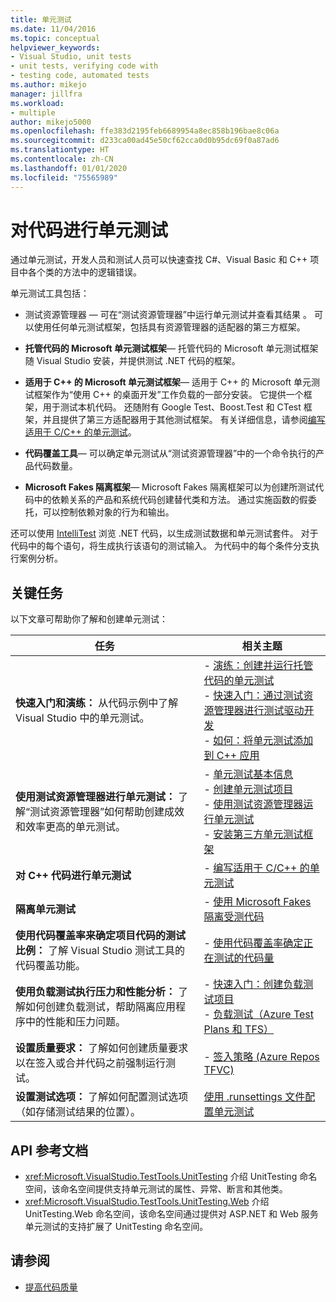 ```yaml
---
title: 单元测试
ms.date: 11/04/2016
ms.topic: conceptual
helpviewer_keywords:
- Visual Studio, unit tests
- unit tests, verifying code with
- testing code, automated tests
ms.author: mikejo
manager: jillfra
ms.workload:
- multiple
author: mikejo5000
ms.openlocfilehash: ffe383d2195feb6689954a8ec858b196bae8c06a
ms.sourcegitcommit: d233ca00ad45e50cf62cca0d0b95dc69f0a87ad6
ms.translationtype: HT
ms.contentlocale: zh-CN
ms.lasthandoff: 01/01/2020
ms.locfileid: "75565989"
---
```

# <a name="unit-test-your-code"></a>对代码进行单元测试

通过单元测试，开发人员和测试人员可以快速查找 C#、Visual Basic 和 C++ 项目中各个类的方法中的逻辑错误。

单元测试工具包括：

* 测试资源管理器 &mdash; 可在“测试资源管理器”中运行单元测试并查看其结果   。 可以使用任何单元测试框架，包括具有资源管理器的适配器的第三方框架。 

* **托管代码的 Microsoft 单元测试框架**&mdash; 托管代码的 Microsoft 单元测试框架随 Visual Studio 安装，并提供测试 .NET 代码的框架。

* **适用于 C++ 的 Microsoft 单元测试框架**&mdash; 适用于 C++ 的 Microsoft 单元测试框架作为“使用 C++ 的桌面开发”工作负载的一部分安装。  它提供一个框架，用于测试本机代码。 还随附有 Google Test、Boost.Test 和 CTest 框架，并且提供了第三方适配器用于其他测试框架。 有关详细信息，请参阅[编写适用于 C/C++ 的单元测试](../test/writing-unit-tests-for-c-cpp.md)。

* **代码覆盖工具**&mdash; 可以确定单元测试从“测试资源管理器”中的一个命令执行的产品代码数量。

* **Microsoft Fakes 隔离框架**&mdash; Microsoft Fakes 隔离框架可以为创建所测试代码中的依赖关系的产品和系统代码创建替代类和方法。 通过实施函数的假委托，可以控制依赖对象的行为和输出。

还可以使用 [IntelliTest](../test/generate-unit-tests-for-your-code-with-intellitest.md) 浏览 .NET 代码，以生成测试数据和单元测试套件。 对于代码中的每个语句，将生成执行该语句的测试输入。 为代码中的每个条件分支执行案例分析。

## <a name="key-tasks"></a>关键任务

以下文章可帮助你了解和创建单元测试：

|任务|相关主题|
|-|-----------------------|
|**快速入门和演练：** 从代码示例中了解 Visual Studio 中的单元测试。|- [演练：创建并运行托管代码的单元测试](../test/walkthrough-creating-and-running-unit-tests-for-managed-code.md)<br />- [快速入门：通过测试资源管理器进行测试驱动开发](../test/quick-start-test-driven-development-with-test-explorer.md)<br />- [如何：将单元测试添加到 C++ 应用](../test/how-to-use-microsoft-test-framework-for-cpp.md)|
|**使用测试资源管理器进行单元测试：** 了解“测试资源管理器”如何帮助创建成效和效率更高的单元测试。|- [单元测试基本信息](../test/unit-test-basics.md)<br />- [创建单元测试项目](../test/create-a-unit-test-project.md)<br />- [使用测试资源管理器运行单元测试](../test/run-unit-tests-with-test-explorer.md)<br />- [安装第三方单元测试框架](../test/install-third-party-unit-test-frameworks.md)|
|**对 C++ 代码进行单元测试**|- [编写适用于 C/C++ 的单元测试](../test/writing-unit-tests-for-c-cpp.md)|
|**隔离单元测试**|- [使用 Microsoft Fakes 隔离受测代码](../test/isolating-code-under-test-with-microsoft-fakes.md)|
|**使用代码覆盖率来确定项目代码的测试比例：** 了解 Visual Studio 测试工具的代码覆盖功能。|- [使用代码覆盖率确定正在测试的代码量](../test/using-code-coverage-to-determine-how-much-code-is-being-tested.md)|
|**使用负载测试执行压力和性能分析：** 了解如何创建负载测试，帮助隔离应用程序中的性能和压力问题。|- [快速入门：创建负载测试项目](../test/quickstart-create-a-load-test-project.md)<br />- [负载测试（Azure Test Plans 和 TFS）](/azure/devops/test/load-test/index?view=vsts)|
|**设置质量要求：** 了解如何创建质量要求以在签入或合并代码之前强制运行测试。|- [签入策略 (Azure Repos TFVC)](/azure/devops/repos/tfvc/add-check-policies?view=vsts)|
|**设置测试选项：** 了解如何配置测试选项（如存储测试结果的位置）。|[使用 .runsettings 文件配置单元测试](../test/configure-unit-tests-by-using-a-dot-runsettings-file.md)|

## <a name="api-reference-documentation"></a>API 参考文档

- <xref:Microsoft.VisualStudio.TestTools.UnitTesting> 介绍 UnitTesting 命名空间，该命名空间提供支持单元测试的属性、异常、断言和其他类。
- <xref:Microsoft.VisualStudio.TestTools.UnitTesting.Web> 介绍 UnitTesting.Web 命名空间，该命名空间通过提供对 ASP.NET 和 Web 服务单元测试的支持扩展了 UnitTesting 命名空间。

## <a name="see-also"></a>请参阅

- [提高代码质量](../test/improve-code-quality.md)
